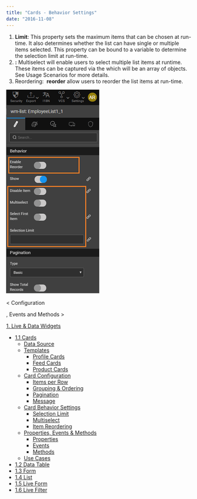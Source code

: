 ```yaml
---
title: "Cards - Behavior Settings"
date: "2016-11-08"
---
```


1. **Limit**: This property sets the maximum items that can be chosen at run-time. It also determines whether the list can have single or multiple items selected. This property can be bound to a variable to determine the selection limit at run-time.
2. **:** Multiselect will enable users to select multiple list items at runtime. These items can be captured via the which will be an array of objects. See Usage Scenarios for more details.
3. Reordering:  **reorder** allow users to reorder the list items at run-time.

[![](../assets/cards_behav1.png)](../assets/cards_behav1.png)

< Configuration

, Events and Methods >

[1\. Live & Data Widgets](/learn/app-development/widgets/widget-library/#data-live)

- [1.1 Cards](/learn/app-development/widgets/datalive/cards/)
    - [Data Source](/learn/app-development/widgets/datalive/cards/cards-data-source/)
    - [Templates](/learn/app-development/widgets/datalive/cards/cards-templates/)
        - [Profile Cards](/learn/app-development/widgets/datalive/cards/cards-templates/#profile)
        - [Feed Cards](/learn/app-development/widgets/datalive/cards/cards-templates/#feed)
        - [Product Cards](/learn/app-development/widgets/datalive/cards/cards-templates/#product)
    - [Card Configuration](/learn/app-development/widgets/datalive/cards/card-configuration/)
        - [Items per Row](/learn/app-development/widgets/datalive/cards/card-configuration/#items-per-row)
        - [Grouping & Ordering](/learn/app-development/widgets/datalive/cards/card-configuration/#grouping-ordering)
        - [Pagination](/learn/app-development/widgets/datalive/cards/card-configuration/#pagin)
        - [Message](/learn/app-development/widgets/datalive/cards/card-configuration/#message)
    - [Card Behavior Settings](/learn/app-development/widgets/datalive/cards/card-behavior-settings/)
        - [Selection Limit](#selection)
        - [Multiselect](#multicelect)
        - [Item Reordering](#item-reordering)
    - [Properties, Events & Methods](/learn/app-development/widgets/datalive/cards/cards-properties-events-methods/)
        - [Properties](/learn/app-development/widgets/datalive/cards/cards-properties-events-methods/#properties)
        - [Events](/learn/app-development/widgets/datalive/cards/cards-properties-events-methods/#events)
        - [Methods](/learn/app-development/widgets/datalive/cards/cards-properties-events-methods/#methods)
    - [Use Cases](/learn/app-development/widgets/datalive/cards/card-use-cases/)
- [1.2 Data Table](/learn/app-development/widgets/datalive/data-table/)
- [1.3 Form](/learn/app-development/widgets/datalive/form/)
- [1.4 List](/learn/app-development/widgets/datalive/list/)
- [1.5 Live Form](/learn/app-development/widgets/datalive/live-form/)
- [1.6 Live Filter](/learn/app-development/widgets/datalive/live-filter/)
